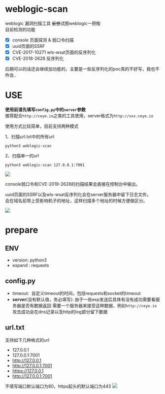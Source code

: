 # weblogic-scan
weblogic 漏洞扫描工具
~~妄想~~试图weblogic一把梭  
目前检测的功能

- [x] console 页面探测 & 弱口令扫描
- [x] uuid页面的SSRF
- [x] CVE-2017-10271 wls-wsat页面的反序列化
- [x] CVE-2018-2628 反序列化

后期可以的话还会继续加功能的，主要是一些反序列化的poc真的不好写，我也不咋会..

# USE

**使用前请先填写`config.py`中的`server`参数**  
推荐配合`http://ceye.io`之类的工具使用，server格式为`http://xxx.ceye.io`

使用方式比较简单，目前支持两种模式

1、扫描url.txt中的所有url

```
python3 weblogic-scan
```

2、扫描单一的url

```
python3 weblogic-scan 127.0.0.1:7001
```

![](weblogic-scan.gif)

console弱口令和CVE-2018-2628的扫描结果会直接在控制台中输出。

uuid页面的SSRF以及wls-wsat反序列化会在server服务器中留下日志文件。  
会在域名前带上受影响机子的地址，这样扫描多个地址的时候方便做区分。

![](1.png)



# prepare

## ENV

- version: python3
- expand : requests

## config.py

- timeout: 
  ​	自定义timeout的时间，包括requests和socket的timeout
- **server**(没有默认值，务必填写): 
  由于一些exp发送后具体有没有成功需要看服务器是否有数据返回
  需要一个服务器来接受这种数据，例如`http://ceye.io`
  攻击成功会在dns记录以及http的log部分留下数据

## url.txt

支持如下几种格式的url

- 127.0.0.1
- 127.0.0.1:7001
- http://127.0.0.1
- http://127.0.0.1:7001
- https://127.0.0.1
- http://127.0.0.1:7001

不填写端口默认端口为80，https起头的默认端口为443
![](http://pjyyengow.bkt.clouddn.com/20181219140041.png)





